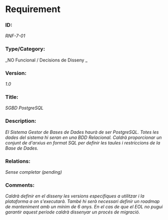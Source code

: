 # Requirement 
### ID: 
_RNF-7-01_

### Type/Category: 
_NO Funcional / Decisions de Disseny _

### Version: 
_1.0_

### Title: 
_SGBD PostgreSQL_ 

### Description: 
_El Sistema Gestor de Bases de Dades haurà de ser PostgreSQL. Totes les dades 
del sistema hi seran en una BDD Relacional. Caldrà proporcionar un conjunt de 
d'arxius en format SQL per definir les taules i restriccions de la Base de Dades._ 

### Relations: 
_Sense completar (pending)_ 

### Comments: 
_Caldrà definir en el disseny les versions especifiques a utilitzar i la plataforma a 
on s'executarà. També hi serà necessari definir un roadmap de manteniment 
amb un mínim de 6 anys. En el cas de que el EOL no pugui garantir aquest 
període caldrà dissenyar un procés de migració._
